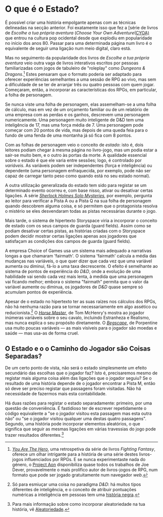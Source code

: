 # O que é o Estado?

É possível criar uma história empolgante apenas com as técnicas delineadas na secção anterior. Foi exatamente isso que fez a [série de livros de _Escolhe a tua própria aventura_ (_Choose Your Own Adventure_([CYOA)][cyoa] que entrou na cultura pop ocidental desde que explodiu em popularidade no início dos anos 80. Passar para uma determinada página num livro é o equivalente de seguir uma ligação num meio digital, claro está.

Mas no seguimento da popularidade dos livros de _Escolhe a tua própria aventura_ veio outra vaga de livros interativos escritos por pessoas familiarizadas com jogos de tabuleiro de "roleplay" como _Dungeons & Dragons_.[^1] Estes pensaram que o formato poderia ser adaptado para oferecer experiências semelhantes a uma sessão de RPG ao vivo, mas sem a dificuldade de se ter de arranjar três ou quatro pessoas com quem jogar. Começaram, então, a incorporar as características dos RPGs, em particular, a folha de personagem.

Se nunca viste uma folha de personagem, elas assemelham-se a uma folha de cálculo, mas em vez de um orçamento familiar ou de um relatório de uma empresa com as perdas e os ganhos, descrevem uma personagem numericamente. Uma personagem muito inteligente de D&D tem uma inteligência de 17, mas uma força média de 7. Uma personagem pode começar com 20 pontos de vida, mas depois de uma queda feia para o fundo de uma fenda de uma montanha já só fica com 8 pontos.

Com as folhas de personagem veio o conceito de _estado_: isto é, dois leitores podiam chegar à mesma página no livro-jogo, mas um podia estar a sair-se muito bem, e o outro às portas da morte. A qualidade essencial sobre o estado é que ele varia entre sessões; logo, é controlado por _variáveis_. As variáveis podem ser independentes (força e inteligência) ou dependente (uma personagem enfraquecida, por exemplo, pode não ser capaz de carregar tanto peso como quando está no seu estado normal).

A outra utilização generalizada do estado tem sido para registar se um determinado evento ocorreu e, com base nisso, ativar ou desativar certas ligações. A série [_Sherlock Holmes Solo Mysteries_][sherlock], por exemplo, pergunta ao leitor para verificar a Pista A ou a Pista Q na sua folha de personagem quando descobrem alguma coisa, e só permitem que o protagonista resolva o mistério se eles desvendaram todas as pistas necessárias durante o jogo.

Mais tarde, o sistema de hipertexto Storyspace viria a incorporar o conceito de estado com os seus campos de guarda (guard fields). Assim como se podiam desativar certas pistas, as histórias criadas com o Storyspace podem decidir mostrar certas ligações apenas aos jogadores que satisfaçam as condições dos campos de guarda (guard fields).

A empresa Choice of Games usa um sistema mais adequado a narrativas longas a que chamaram 'fairmath'. O sistema 'fairmath' calcula a média das mudanças nas variáveis, o que quer dizer que cada vez que uma variável aumenta ou diminui, fá-lo a uma taxa decrescente. O efeito é semelhante ao sistema de pontos de experiência do _D&D_, onde a evolução de uma habilidade vai sendo cada vez mais lenta, à medida que uma personagem vai ficando melhor; embora o sistema "fairmath" permita que o valor da variável aumente ou diminua, os jogadores de _D&D_ quase sempre só acumulam pontos de experiência.  

Apesar de o estado no hipertexto ter as suas raízes nos cálculos dos RPGs, não há nenhuma razão para se tornar necessariamente em algo assético ou reducionista.[^2] O [_Horse Master_][horse-master], de Tom McHenry's mostra ao jogador inúmeras variáveis sobre o seu cavalo, incluindo Estranheza e Realismo, mas nunca explica o seu propósito diretamente. O [_Begscape_][begscape], de Porpentine usa muito poucas variáveis — as mais visíveis para o jogador são moedas e saúde — mas usa-as de forma cruel.

## O Estado e o o Caminho do Jogador são Coisas Separadas?

De um certo ponto de vista, não será o estado simplesmente um efeito secundário das escolhas que o jogador faz? Isto é, precisaremos mesmo de registar mais alguma coisa além das ligações que o jogador seguiu? Se o resultado de uma história depende de o jogador encontrar a Pista M, então só deve ser preciso registar que passagens foram visitadas. Não há necessidade de fazermos mais esta contabilidade.

Há duas razões para registar o estado separadamente: primeiro, por uma questão de conveniência. É fastidioso ter de escrever repetidamente o código equivalente a "se o jogador visitou esta passagem mas esta outra não" ou "se o jogador visitou qualquer uma destas quatro passagens". Segundo, uma história pode incorporar elementos aleatórios, o que significa que seguir as mesmas ligações em várias travessias do jogo pode trazer resultados diferentes.[^3]

[^1]: [_You Are The Hero_][yath], uma retrospetiva da série de livros _Fighting Fantasy_, oferece um olhar intrigante para a história de uma série destes livros-jogos influenciados por RPGs. E se nunca experimentaste nada do género, o [Project Aon][aon] disponibiliza quase todos os trabalhos de Joe Dever, provavelmente o mais prolífico autor de livros-jogos de RPG, num formato que pode ser jogado gratuitamente num navegador _web_.

[^2]: Só para esmiuçar uma coisa no paradigma _D&D_: há muitos tipos diferentes de inteligência, e o conceito de atribuir pontuações numéricas a inteligência em pessoas tem uma [história negra](https://www.theatlantic.com/national/archive/2013/05/why-people-keep-misunderstanding-the-connection-between-race-and-iq/275876/).

[^3]: Para mais informação sobre como incorporar aleatoriedade na tua história, vê [Aleatoriedade](randomness.md).

[cyoa]: https://en.wikipedia.org/wiki/Choose_Your_Own_Adventure
[sherlock]: https://gamebooks.org/Series/389
[horse-master]: https://tommchenry.itch.io/horse-master
[begscape]: http://slimedaughter.com/games/twine/begscape/
[yath]: https://www.librarything.com/work/15900828
[aon]: https://www.projectaon.org/
